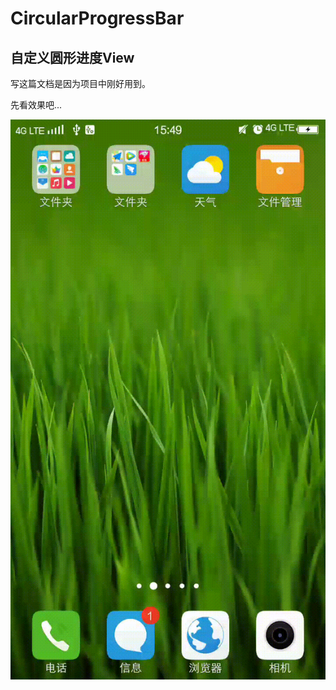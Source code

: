 # CircularProgressBar
## 自定义圆形进度View

写这篇文档是因为项目中刚好用到。

先看效果吧...

![device-2019-12-13-154946](img/device-2019-12-13-154946.gif)

